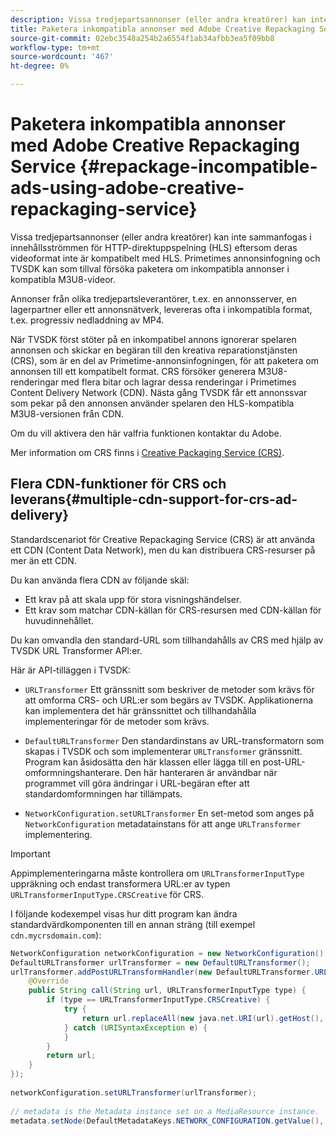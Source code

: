 ```yaml
---
description: Vissa tredjepartsannonser (eller andra kreatörer) kan inte sammanfogas i innehållsströmmen för HTTP-direktuppspelning (HLS) eftersom deras videoformat inte är kompatibelt med HLS. Primetimes annonsinfogning och TVSDK kan som tillval försöka paketera om inkompatibla annonser i kompatibla M3U8-videor.
title: Paketera inkompatibla annonser med Adobe Creative Repackaging Service
source-git-commit: 02ebc3548a254b2a6554f1ab34afbb3ea5f09bb8
workflow-type: tm+mt
source-wordcount: '467'
ht-degree: 0%

---
```


# Paketera inkompatibla annonser med Adobe Creative Repackaging Service {#repackage-incompatible-ads-using-adobe-creative-repackaging-service}

Vissa tredjepartsannonser (eller andra kreatörer) kan inte sammanfogas i innehållsströmmen för HTTP-direktuppspelning (HLS) eftersom deras videoformat inte är kompatibelt med HLS. Primetimes annonsinfogning och TVSDK kan som tillval försöka paketera om inkompatibla annonser i kompatibla M3U8-videor.

Annonser från olika tredjepartsleverantörer, t.ex. en annonsserver, en lagerpartner eller ett annonsnätverk, levereras ofta i inkompatibla format, t.ex. progressiv nedladdning av MP4.

När TVSDK först stöter på en inkompatibel annons ignorerar spelaren annonsen och skickar en begäran till den kreativa reparationstjänsten (CRS), som är en del av Primetime-annonsinfogningen, för att paketera om annonsen till ett kompatibelt format. CRS försöker generera M3U8-renderingar med flera bitar och lagrar dessa renderingar i Primetimes Content Delivery Network (CDN). Nästa gång TVSDK får ett annonssvar som pekar på den annonsen använder spelaren den HLS-kompatibla M3U8-versionen från CDN.

Om du vill aktivera den här valfria funktionen kontaktar du Adobe.

Mer information om CRS finns i [Creative Packaging Service (CRS)](https://helpx.adobe.com/content/dam/help/en/primetime/guides/crs.pdf).

## Flera CDN-funktioner för CRS och leverans{#multiple-cdn-support-for-crs-ad-delivery}

Standardscenariot för Creative Repackaging Service (CRS) är att använda ett CDN (Content Data Network), men du kan distribuera CRS-resurser på mer än ett CDN.

Du kan använda flera CDN av följande skäl:

* Ett krav på att skala upp för stora visningshändelser.
* Ett krav som matchar CDN-källan för CRS-resursen med CDN-källan för huvudinnehållet.

Du kan omvandla den standard-URL som tillhandahålls av CRS med hjälp av TVSDK URL Transformer API:er.

Här är API-tilläggen i TVSDK:

* `URLTransformer` Ett gränssnitt som beskriver de metoder som krävs för att omforma CRS- och URL:er som begärs av TVSDK. Applikationerna kan implementera det här gränssnittet och tillhandahålla implementeringar för de metoder som krävs.

* `DefaultURLTransformer` Den standardinstans av URL-transformatorn som skapas i TVSDK och som implementerar `URLTransformer` gränssnitt. Program kan åsidosätta den här klassen eller lägga till en post-URL-omformningshanterare. Den här hanteraren är användbar när programmet vill göra ändringar i URL-begäran efter att standardomformningen har tillämpats.

* `NetworkConfiguration.setURLTransformer` En set-metod som anges på `NetworkConfiguration` metadatainstans för att ange `URLTransformer` implementering.

>[!IMPORTANT]
>
>Appimplementeringarna måste kontrollera om `URLTransformerInputType` uppräkning och endast transformera URL:er av typen `URLTransformerInputType.CRSCreative` för CRS.

I följande kodexempel visas hur ditt program kan ändra standardvärdkomponenten till en annan sträng (till exempel `cdn.mycrsdomain.com`):

```java
NetworkConfiguration networkConfiguration = new NetworkConfiguration(); 
DefaultURLTransformer urlTransformer = new DefaultURLTransformer(); 
urlTransformer.addPostURLTransformHandler(new DefaultURLTransformer.URLTransformHandler() { 
    @Override 
    public String call(String url, URLTransformerInputType type) { 
        if (type == URLTransformerInputType.CRSCreative) { 
            try { 
                return url.replaceAll(new java.net.URI(url).getHost(), "cdn.mycrsdomain.com"); 
            } catch (URISyntaxException e) { 
            } 
        } 
        return url; 
    } 
}); 
   
networkConfiguration.setURLTransformer(urlTransformer); 
   
// metadata is the Metadata instance set on a MediaResource instance. 
metadata.setNode(DefaultMetadataKeys.NETWORK_CONFIGURATION.getValue(), networkConfiguration);
```
